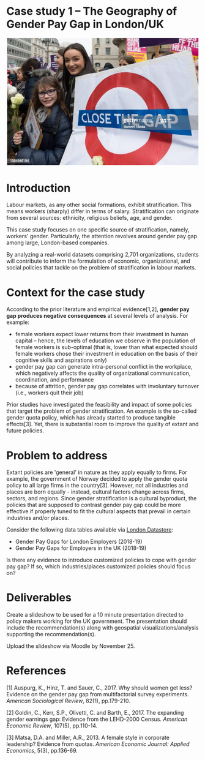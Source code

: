 # Case study 1 – The Geography of Gender Pay Gap in London/UK

<center><img src='images/picture.jpg' width=500px /></center>

# Introduction

Labour markets, as any other social formations, exhibit stratification. This
means workers (sharply) differ in terms of salary. Stratification can originate from several sources: ethnicity, religious beliefs, age, and gender.

This case study focuses on one specific source of stratification, namely, workers' gender. Particularly, the attention revolves around gender pay gap among large, London-based companies.

By analyzing a real-world datasets comprising  2,701 organizations, students will contribute to inform the formulation of economic, organizational, and social policies that tackle on the problem of stratification in labour markets.

# Context for the case study

According to the prior literature and empirical evidence[1,2], __gender pay gap produces negative consequences__ at several levels of analysis. For example:

- female workers expect lower returns from their investment in human capital – hence, the levels of education we observe in the population of female workers is sub-optimal (that is, lower than what expected should female workers chose their investment in education on the basis of their cognitive skills and aspirations only)
- gender pay gap can generate intra-personal conflict in the workplace, which negatively affects the quality of organizational communication, coordination, and performance
- because of attrition, gender pay gap correlates with involuntary turnover (i.e., workers quit their job)

Prior studies have investigated the feasibility and impact of some policies that target the problem of gender stratification. An example is the so-called gender quota policy, which has already started to produce tangible effects[3]. Yet, there is substantial room to improve the quality of extant and future policies.

# Problem to address

Extant policies are 'general' in nature as they apply equally to firms. For
example, the government of Norway decided to apply the gender quota policy to all large firms in the country[3]. However, not all industries and places are born equally - instead, cultural factors change across firms, sectors, and regions. Since gender stratification is a cultural byproduct, the policies that are supposed to contrast gender pay gap could be more effective if properly tuned to fit the cultural aspects that prevail in certain industries and/or places.

Consider the following data tables available via [London Datastore](https://data.london.gov.uk/dataset/gender-pay-gaps):

- Gender Pay Gaps for London Employers (2018-19)
- Gender Pay Gaps for Employers in the UK (2018-19)

Is there any evidence to introduce customized policies to cope with gender pay gap? If so, which industries/places customized policies should focus on?

# Deliverables

Create a slideshow to be used for a 10 minute presentation directed to policy makers working for the UK government. The presentation should include the recommendation(s) along with geospatial visualizations/analysis supporting the recommendation(s).

Upload the slideshow via Moodle by November 25.

# References

[1] Auspurg, K., Hinz, T. and Sauer, C., 2017. Why should women get less? Evidence on the gender pay gap from multifactorial survey experiments. _American Sociological Review_, 82(1), pp.179-210.

[2] Goldin, C., Kerr, S.P., Olivetti, C. and Barth, E., 2017. The expanding gender earnings gap: Evidence from the LEHD-2000 Census. _American Economic Review_, 107(5), pp.110-14.

[3] Matsa, D.A. and Miller, A.R., 2013. A female style in corporate leadership? Evidence from quotas. _American Economic Journal: Applied Economics_, 5(3), pp.136-69.
